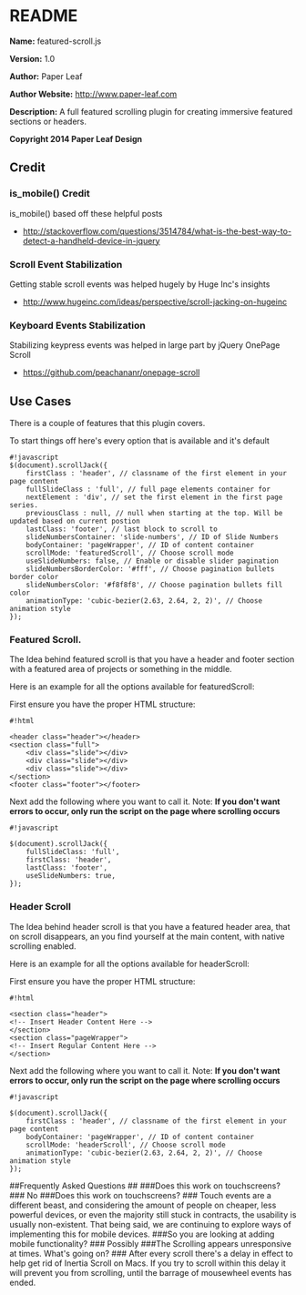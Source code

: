 # README #
**Name:** featured-scroll.js

**Version:** 1.0

**Author:** Paper Leaf

**Author Website:** http://www.paper-leaf.com

**Description:** A full featured scrolling plugin for creating immersive featured sections or headers.

**Copyright 2014 Paper Leaf Design**


## Credit ##
### is_mobile() Credit ###
is_mobile() based off these helpful posts
- http://stackoverflow.com/questions/3514784/what-is-the-best-way-to-detect-a-handheld-device-in-jquery
### Scroll Event Stabilization ###
Getting stable scroll events was helped hugely by Huge Inc's insights
- http://www.hugeinc.com/ideas/perspective/scroll-jacking-on-hugeinc
### Keyboard Events Stabilization ###
Stabilizing keypress events was helped in large part by jQuery OnePage Scroll
- https://github.com/peachananr/onepage-scroll

## Use Cases ##
There is a couple of features that this plugin covers.

To start things off here's every option that is available and it's default

```
#!javascript
$(document).scrollJack({
    firstClass : 'header', // classname of the first element in your page content
    fullSlideClass : 'full', // full page elements container for 
    nextElement : 'div', // set the first element in the first page series.
    previousClass : null, // null when starting at the top. Will be updated based on current postion
    lastClass: 'footer', // last block to scroll to
    slideNumbersContainer: 'slide-numbers', // ID of Slide Numbers
    bodyContainer: 'pageWrapper', // ID of content container
    scrollMode: 'featuredScroll', // Choose scroll mode
    useSlideNumbers: false, // Enable or disable slider pagination
    slideNumbersBorderColor: '#fff', // Choose pagination bullets border color
    slideNumbersColor: '#f8f8f8', // Choose pagination bullets fill color
    animationType: 'cubic-bezier(2.63, 2.64, 2, 2)', // Choose animation style
});
```

### Featured Scroll. ###
The Idea behind featured scroll is that you have a header and footer section with a featured area of projects or something in the middle.

Here is an example for all the options available for featuredScroll:

First ensure you have the proper HTML structure:

```
#!html

<header class="header"></header>
<section class="full">
	<div class="slide"></div>
	<div class="slide"></div>
	<div class="slide"></div>
</section>
<footer class="footer"></footer>
```
Next add the following where you want to call it. Note: **If you don't want errors to occur, only run the script on the page where scrolling occurs**
```
#!javascript

$(document).scrollJack({
	fullSlideClass: 'full',
	firstClass: 'header',
	lastClass: 'footer',
	useSlideNumbers: true,
});
```

### Header Scroll ###
The Idea behind header scroll is that you have a featured header area, that on scroll disappears, an you find yourself at the main content, with native scrolling enabled.

Here is an example for all the options available for headerScroll:

First ensure you have the proper HTML structure:

```
#!html

<section class="header">
<!-- Insert Header Content Here -->
</section>
<section class="pageWrapper">
<!-- Insert Regular Content Here -->
</section>
```
Next add the following where you want to call it. Note: **If you don't want errors to occur, only run the script on the page where scrolling occurs**

```
#!javascript

$(document).scrollJack({
    firstClass : 'header', // classname of the first element in your page content
    bodyContainer: 'pageWrapper', // ID of content container
    scrollMode: 'headerScroll', // Choose scroll mode
    animationType: 'cubic-bezier(2.63, 2.64, 2, 2)', // Choose animation style
});
```

##Frequently Asked Questions ##
###Does this work on touchscreens? ### 
No
###Does this work on touchscreens? ### 
Touch events are a different beast, and considering the amount of people on cheaper, less powerful devices, or even the majority still stuck in contracts, the usability is usually non-existent. That being said, we are continuing to explore ways of implementing this for mobile devices.
###So you are looking at adding mobile functionality? ###
Possibly
###The Scrolling appears unresponsive at times. What's going on? ###
After every scroll there's a delay in effect to help get rid of Inertia Scroll on Macs. If you try to scroll within this delay it will prevent you from scrolling, until the barrage of mousewheel events has ended.